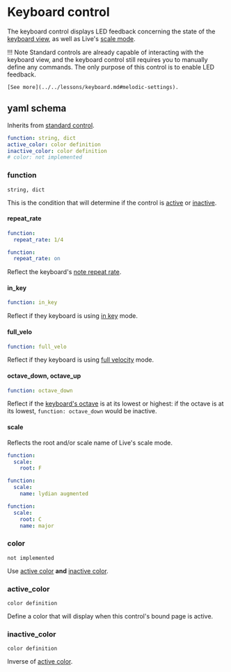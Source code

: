 # Keyboard control

The keyboard control displays LED feedback concerning the state of the [keyboard view](../../lessons/keyboard.md), as well as Live's [scale mode](https://help.ableton.com/hc/en-us/articles/11425083250972-Keys-and-Scales-in-Live-12-FAQ).

!!! Note
    Standard controls are already capable of interacting with the keyboard view, and the keyboard control still requires you to manually define any commands.
    The only purpose of this control is to enable LED feedback.

    [See more](../../lessons/keyboard.md#melodic-settings).

## yaml schema

Inherits from [standard control](standard.md#yaml-schema).

```yaml
function: string, dict
active_color: color definition
inactive_color: color definition
# color: not implemented
```

### function
`string, dict`

This is the condition that will determine if the control is [active](#active_color) or [inactive](#inactive_color).

#### repeat_rate
```yaml
function:
  repeat_rate: 1/4
```
```yaml
function:
  repeat_rate: on
```

Reflect the keyboard's [note repeat rate](../../lessons/keyboard.md#note-repeat).

#### in_key
```yaml
function: in_key
```

Reflect if they keyboard is using [in key](../../lessons/keyboard.md#in-key--chromatic) mode.

#### full_velo
```yaml
function: full_velo
```

Reflect if they keyboard is using [full velocity](../../lessons/keyboard.md#full-velocity) mode.

#### octave_down, octave_up
```yaml
function: octave_down
```

Reflect if the [keyboard's octave](../../lessons/keyboard.md#octave) is at its lowest or highest: if the octave is at its lowest, `function: octave_down` would be inactive.

#### scale

Reflects the root and/or scale name of Live's scale mode.

```yaml
function:
  scale:
    root: F
```
```yaml
function:
  scale:
    name: lydian augmented
```
```yaml
function:
  scale:
    root: C
    name: major
```

### color
`not implemented`

Use [active color](#active_color) **and** [inactive color](#inactive_color).

### active_color
`color definition`

Define a color that will display when this control's bound page is active.

### inactive_color
`color definition`

Inverse of [active color](#active_color).
